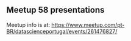 ## Meetup 58 presentations

Meetup info is at: https://www.meetup.com/pt-BR/datascienceportugal/events/261476827/
